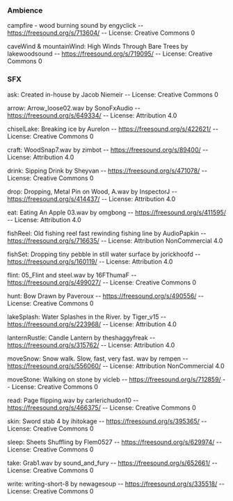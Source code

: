### Ambience

campfire - wood burning sound by engyclick -- https://freesound.org/s/713604/ -- License: Creative Commons 0

caveWind & mountainWind: High Winds Through Bare Trees by lakewoodsound -- https://freesound.org/s/719095/ -- License: Creative Commons 0

### SFX

ask: Created in-house by Jacob Niemeir -- License: Creative Commons 0

arrow: Arrow_loose02.wav by SonoFxAudio -- https://freesound.org/s/649334/ -- License: Attribution 4.0

chiselLake: Breaking ice by Aurelon -- https://freesound.org/s/422621/ -- License: Creative Commons 0

craft: WoodSnap7.wav by zimbot -- https://freesound.org/s/89400/ -- License: Attribution 4.0

drink: Sipping Drink by Sheyvan -- https://freesound.org/s/471078/ -- License: Creative Commons 0

drop: Dropping, Metal Pin on Wood, A.wav by InspectorJ -- https://freesound.org/s/414437/ -- License: Attribution 4.0

eat: Eating An Apple 03.wav by omgbong -- https://freesound.org/s/411595/ -- License: Attribution 4.0

fishReel: Old fishing reel fast rewinding fishing line by AudioPapkin -- https://freesound.org/s/716635/ -- License: Attribution NonCommercial 4.0

fishSet: Dropping tiny pebble in still water surface by jorickhoofd -- https://freesound.org/s/160119/ -- License: Attribution 4.0

flint: 05_Flint and steel.wav by 16FThumaF -- https://freesound.org/s/499027/ -- License: Creative Commons 0

hunt: Bow Drawn by Paveroux -- https://freesound.org/s/490556/ -- License: Creative Commons 0

lakeSplash: Water Splashes in the River. by Tiger_v15 -- https://freesound.org/s/223968/ -- License: Attribution 4.0

lanternRustle: Candle Lantern by theshaggyfreak -- https://freesound.org/s/315762/ -- License: Attribution 4.0

moveSnow: Snow walk. Slow, fast, very fast. wav by rempen -- https://freesound.org/s/556060/ -- License: Attribution NonCommercial 4.0

moveStone: Walking on stone by vicleb -- https://freesound.org/s/712859/ -- License: Creative Commons 0

read: Page flipping.wav by carlerichudon10 -- https://freesound.org/s/466375/ -- License: Creative Commons 0

skin: Sword stab 4 by ihitokage -- https://freesound.org/s/395365/ -- License: Creative Commons 0

sleep: Sheets Shuffling by Flem0527 -- https://freesound.org/s/629974/ -- License: Creative Commons 0

take: Grab1.wav by sound_and_fury -- https://freesound.org/s/652661/ -- License: Creative Commons 0

write: writing-short-8 by newagesoup -- https://freesound.org/s/335518/ -- License: Creative Commons 0